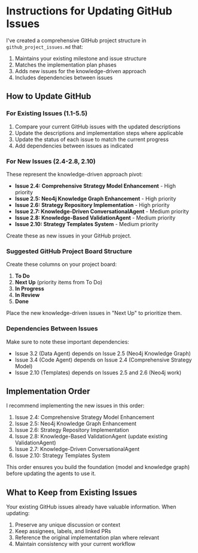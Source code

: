 # Instructions for Updating GitHub Issues

I've created a comprehensive GitHub project structure in `github_project_issues.md` that:

1. Maintains your existing milestone and issue structure
2. Matches the implementation plan phases
3. Adds new issues for the knowledge-driven approach
4. Includes dependencies between issues

## How to Update GitHub

### For Existing Issues (1.1-5.5)
1. Compare your current GitHub issues with the updated descriptions
2. Update the descriptions and implementation steps where applicable
3. Update the status of each issue to match the current progress
4. Add dependencies between issues as indicated

### For New Issues (2.4-2.8, 2.10)
These represent the knowledge-driven approach pivot:

- **Issue 2.4: Comprehensive Strategy Model Enhancement** - High priority
- **Issue 2.5: Neo4j Knowledge Graph Enhancement** - High priority
- **Issue 2.6: Strategy Repository Implementation** - High priority
- **Issue 2.7: Knowledge-Driven ConversationalAgent** - Medium priority
- **Issue 2.8: Knowledge-Based ValidationAgent** - Medium priority
- **Issue 2.10: Strategy Templates System** - Medium priority

Create these as new issues in your GitHub project.

### Suggested GitHub Project Board Structure

Create these columns on your project board:

1. **To Do**
2. **Next Up** (priority items from To Do)
3. **In Progress**
4. **In Review**
5. **Done**

Place the new knowledge-driven issues in "Next Up" to prioritize them.

### Dependencies Between Issues

Make sure to note these important dependencies:

- Issue 3.2 (Data Agent) depends on Issue 2.5 (Neo4j Knowledge Graph)
- Issue 3.4 (Code Agent) depends on Issue 2.4 (Comprehensive Strategy Model)
- Issue 2.10 (Templates) depends on Issues 2.5 and 2.6 (Neo4j work)

## Implementation Order

I recommend implementing the new issues in this order:

1. Issue 2.4: Comprehensive Strategy Model Enhancement
2. Issue 2.5: Neo4j Knowledge Graph Enhancement
3. Issue 2.6: Strategy Repository Implementation
4. Issue 2.8: Knowledge-Based ValidationAgent (update existing ValidationAgent)
5. Issue 2.7: Knowledge-Driven ConversationalAgent
6. Issue 2.10: Strategy Templates System

This order ensures you build the foundation (model and knowledge graph) before updating the agents to use it.

## What to Keep from Existing Issues

Your existing GitHub issues already have valuable information. When updating:

1. Preserve any unique discussion or context
2. Keep assignees, labels, and linked PRs
3. Reference the original implementation plan where relevant
4. Maintain consistency with your current workflow